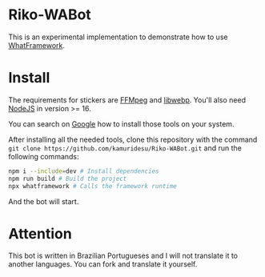 # Riko-WABot

This is an experimental implementation to demonstrate how to use [WhatFramework](https://github.com/kamuridesu/WhatFramework).

# Install

The requirements for stickers are [FFMpeg](https://github.com/FFmpeg/FFmpeg) and [libwebp](https://github.com/webmproject/libwebp). You'll also need [NodeJS](https://github.com/nodejs/node) in version >= 16.

You can search on [Google](https://google.com.br) how to install those tools on your system.

After installing all the needed tools, clone this repository with the command `git clone https://github.com/kamuridesu/Riko-WABot.git` and run the following commands:

```sh
npm i --include=dev # Install dependencies
npm run build # Build the project
npx whatframework # Calls the framework runtime
```

And the bot will start.

# Attention
This bot is written in Brazilian Portugueses and I will not translate it to another languages. You can fork and translate it yourself.
